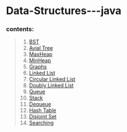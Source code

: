 # Data-Structures---java
### contents:
> 1) [BST](https://github.com/cham2601/Data-Structures---java/tree/master/BST)
> 2) [Avial Tree](https://github.com/cham2601/Data-Structures---java/tree/master/Avial%20Tree)
> 2) [MaxHeap](https://github.com/cham2601/Data-Structures---java/tree/master/MaxHeap)
> 3) [MinHeap](https://github.com/cham2601/Data-Structures---java/tree/master/MinHeap)
> 5) [Graphs](https://github.com/cham2601/Data-Structures---java/tree/master/Graphs)
> 1) [Linked List](https://github.com/cham2601/Data-Structures---java/tree/master/LL)
> 2) [Circular Linked List](https://github.com/cham2601/Data-Structures---java/tree/master/CLL)
> 3) [Doubly Linked List](https://github.com/cham2601/Data-Structures---java/tree/master/DLL)
> 4) [Queue](https://github.com/cham2601/Data-Structures---java/tree/master/Queue)
> 5) [Stack](https://github.com/cham2601/Data-Structures---java/tree/master/Stack)
> 6) [Dequeue](https://github.com/cham2601/Data-Structures---java/tree/master/Dequeue)
> 7) [Hash Table](https://github.com/cham2601/Data-Structures---java/tree/master/Hash%20Table)
> 8) [Disjoint Set](https://github.com/cham2601/Data-Structures---java/tree/master/Disjoint%20Set)
> 9) [Searching](https://github.com/cham2601/Data-Structures---java/tree/master/Searching)